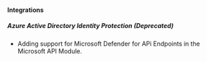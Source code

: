 
#### Integrations

##### Azure Active Directory Identity Protection  (Deprecated)

- Adding support for Microsoft Defender for APi Endpoints in the Microsoft API Module.
